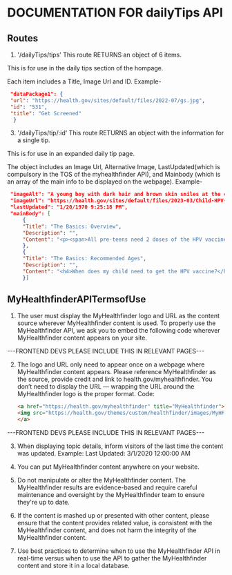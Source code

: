 # DOCUMENTATION FOR dailyTips API 

## Routes
1. '/dailyTips/tips' 
 This route RETURNS an object of 6 items.

 This is for use in the daily tips section of the hompage. 
 
 Each item includes a Title, Image Url and ID.
 Example-
   ```json
    "dataPackage1": {
    "url": "https://health.gov/sites/default/files/2022-07/gs.jpg",
    "id": "531",
    "title": "Get Screened"
     }
   ```
3. '/dailyTips/tip/:id' 
 This route RETURNS an object with the information for a single tip.

 This is for use in an expanded daily tip page.
 
 The object includes an Image Url, Alternative Image, LastUpdated(which is compulsory in the TOS of the myhealthfinder API), and Mainbody (which is an array of the main info to be displayed on the webpage).
 Example-
   ```json
    "imageAlt": "A young boy with dark hair and brown skin smiles at the camera and holds his backpack.",
    "imageUrl": "https://health.gov/sites/default/files/2023-03/Child-HPV-Vaccine_950604178.jpg",
    "lastUpdated": "1/20/1970 9:25:18 PM",
    "mainBody": [
        {
        "Title": "The Basics: Overview",
        "Description": "",
        "Content": "<p><span>All pre-teens need 2 doses of the HPV vaccine (shot) when they are age 11 or 12.</span></p><h4><span>What is HPV?</span></h4><p><span>HPV (human papillomavirus) is a...etc"
        },
        {
        "Title": "The Basics: Recommended Ages",
        "Description": "",
        "Content": "<h4>When does my child need to get the HPV vaccine?</h4><p><span>Doctors recommend that all...etc"
        }]
   ```

## MyHealthfinderAPITermsofUse
1. The user must display the MyHealthfinder logo and URL as the content source wherever MyHealthfinder content is used. To properly use the MyHealthfinder API, we ask you to embed the following code wherever MyHealthfinder content appears on your site.

---FRONTEND DEVS PLEASE INCLUDE THIS IN RELEVANT PAGES---

2. The logo and URL only need to appear once on a webpage where MyHealthfinder content appears. Please reference MyHealthfinder as the source, provide credit and link to health.gov/myhealthfinder. You don’t need to display the URL — wrapping the URL around the MyHealthfinder logo is the proper format.
    Code:
    ```html
    <a href="https://health.gov/myhealthfinder" title="MyHealthfinder">
    <img src="https://health.gov/themes/custom/healthfinder/images/MyHF.svg" alt="MyHealthfinder"/>
    </a>
    ```
    
---FRONTEND DEVS PLEASE INCLUDE THIS IN RELEVANT PAGES---

3. When displaying topic details, inform visitors of the last time the content was updated.
Example:
Last Updated: 3/1/2020 12:00:00 AM

4. You can put MyHealthfinder content anywhere on your website.

5. Do not manipulate or alter the MyHealthfinder content. The MyHealthfinder results are evidence-based and require careful maintenance and oversight by the MyHealthfinder team to ensure they're up to date.

6. If the content is mashed up or presented with other content, please ensure that the content provides related value, is consistent with the MyHealthfinder content, and does not harm the integrity of the MyHealthfinder content.

7. Use best practices to determine when to use the MyHealthfinder API in real-time versus when to use the API to gather the MyHealthfinder content and store it in a local database.
